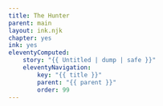 ```yaml
---
title: The Hunter
parent: main
layout: ink.njk
chapter: yes
ink: yes
eleventyComputed:
    story: "{{ Untitled | dump | safe }}"
    eleventyNavigation:
        key: "{{ title }}"
        parent: "{{ parent }}"
        order: 99
---
```

